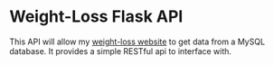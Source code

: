 # Weight-Loss Flask API

This API will allow my [weight-loss website](https://github.com/farrej10/weight-loss-web-ui) to get data from a MySQL database.
It provides a simple RESTful api to interface with.


